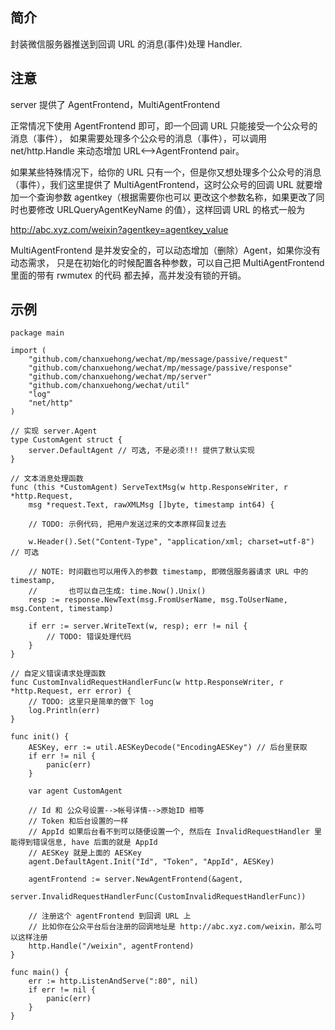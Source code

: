 ## 简介

封装微信服务器推送到回调 URL 的消息(事件)处理 Handler.

## 注意

server 提供了 AgentFrontend，MultiAgentFrontend

正常情况下使用 AgentFrontend 即可，即一个回调 URL 只能接受一个公众号的消息（事件），
如果需要处理多个公众号的消息（事件），可以调用 net/http.Handle 来动态增加 URL<-->AgentFrontend pair。

如果某些特殊情况下，给你的 URL 只有一个，但是你又想处理多个公众号的消息（事件），我们这里提供了
MultiAgentFrontend，这时公众号的回调 URL 就要增加一个查询参数 agentkey（根据需要你也可以
更改这个参数名称，如果更改了同时也要修改 URLQueryAgentKeyName 的值），这样回调 URL 的格式一般为

http://abc.xyz.com/weixin?agentkey=agentkey_value

MultiAgentFrontend 是并发安全的，可以动态增加（删除）Agent，如果你没有动态需求，
只是在初始化的时候配置各种参数，可以自己把 MultiAgentFrontend 里面的带有 rwmutex 的代码
都去掉，高并发没有锁的开销。

## 示例

```golang
package main

import (
	"github.com/chanxuehong/wechat/mp/message/passive/request"
	"github.com/chanxuehong/wechat/mp/message/passive/response"
	"github.com/chanxuehong/wechat/mp/server"
	"github.com/chanxuehong/wechat/util"
	"log"
	"net/http"
)

// 实现 server.Agent
type CustomAgent struct {
	server.DefaultAgent // 可选, 不是必须!!! 提供了默认实现
}

// 文本消息处理函数
func (this *CustomAgent) ServeTextMsg(w http.ResponseWriter, r *http.Request,
	msg *request.Text, rawXMLMsg []byte, timestamp int64) {

	// TODO: 示例代码, 把用户发送过来的文本原样回复过去

	w.Header().Set("Content-Type", "application/xml; charset=utf-8") // 可选

	// NOTE: 时间戳也可以用传入的参数 timestamp, 即微信服务器请求 URL 中的 timestamp,
	//       也可以自己生成: time.Now().Unix()
	resp := response.NewText(msg.FromUserName, msg.ToUserName, msg.Content, timestamp)

	if err := server.WriteText(w, resp); err != nil {
		// TODO: 错误处理代码
	}
}

// 自定义错误请求处理函数
func CustomInvalidRequestHandlerFunc(w http.ResponseWriter, r *http.Request, err error) {
	// TODO: 这里只是简单的做下 log
	log.Println(err)
}

func init() {
	AESKey, err := util.AESKeyDecode("EncodingAESKey") // 后台里获取
	if err != nil {
		panic(err)
	}

	var agent CustomAgent

	// Id 和 公众号设置-->帐号详情-->原始ID 相等
	// Token 和后台设置的一样
	// AppId 如果后台看不到可以随便设置一个, 然后在 InvalidRequestHandler 里能得到错误信息, have 后面的就是 AppId
	// AESKey 就是上面的 AESKey
	agent.DefaultAgent.Init("Id", "Token", "AppId", AESKey)

	agentFrontend := server.NewAgentFrontend(&agent,
		server.InvalidRequestHandlerFunc(CustomInvalidRequestHandlerFunc))

	// 注册这个 agentFrontend 到回调 URL 上
	// 比如你在公众平台后台注册的回调地址是 http://abc.xyz.com/weixin，那么可以这样注册
	http.Handle("/weixin", agentFrontend)
}

func main() {
	err := http.ListenAndServe(":80", nil)
	if err != nil {
		panic(err)
	}
}
```